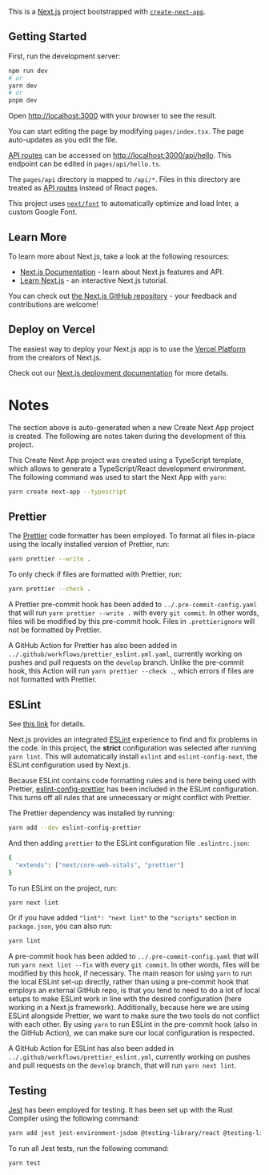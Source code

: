 This is a [Next.js](https://nextjs.org/) project bootstrapped with [`create-next-app`](https://github.com/vercel/next.js/tree/canary/packages/create-next-app).

## Getting Started

First, run the development server:

```bash
npm run dev
# or
yarn dev
# or
pnpm dev
```

Open [http://localhost:3000](http://localhost:3000) with your browser to see the result.

You can start editing the page by modifying `pages/index.tsx`. The page auto-updates as you edit the file.

[API routes](https://nextjs.org/docs/api-routes/introduction) can be accessed on [http://localhost:3000/api/hello](http://localhost:3000/api/hello). This endpoint can be edited in `pages/api/hello.ts`.

The `pages/api` directory is mapped to `/api/*`. Files in this directory are treated as [API routes](https://nextjs.org/docs/api-routes/introduction) instead of React pages.

This project uses [`next/font`](https://nextjs.org/docs/basic-features/font-optimization) to automatically optimize and load Inter, a custom Google Font.

## Learn More

To learn more about Next.js, take a look at the following resources:

- [Next.js Documentation](https://nextjs.org/docs) - learn about Next.js features and API.
- [Learn Next.js](https://nextjs.org/learn) - an interactive Next.js tutorial.

You can check out [the Next.js GitHub repository](https://github.com/vercel/next.js/) - your feedback and contributions are welcome!

## Deploy on Vercel

The easiest way to deploy your Next.js app is to use the [Vercel Platform](https://vercel.com/new?utm_medium=default-template&filter=next.js&utm_source=create-next-app&utm_campaign=create-next-app-readme) from the creators of Next.js.

Check out our [Next.js deployment documentation](https://nextjs.org/docs/deployment) for more details.

# Notes

The section above is auto-generated when a new Create Next App project is created.
The following are notes taken during the development of this project.

This Create Next App project was created using a TypeScript template, which allows to generate a TypeScript/React development environment.
The following command was used to start the Next App with `yarn`:

```bash
yarn create next-app --typescript
```

## Prettier

The [Prettier](https://prettier.io/docs/en/index.html) code formatter has been employed.
To format all files in-place using the locally installed version of Prettier, run:

```bash
yarn prettier --write .
```

To only check if files are formatted with Prettier, run:

```bash
yarn prettier --check .
```

A Prettier pre-commit hook has been added to `../.pre-commit-config.yaml` that will run `yarn prettier --write .` with every `git commit`.
In other words, files will be modified by this pre-commit hook.
Files in `.prettierignore` will not be formatted by Prettier.

A GitHub Action for Prettier has also been added in `../.github/workflows/prettier_eslint.yml.yaml`, currently working on pushes and pull requests on the `develop` branch.
Unlike the pre-commit hook, this Action will run `yarn prettier --check .`, which errors if files are not formatted with Prettier.

## ESLint

See [this link](https://nextjs.org/docs/basic-features/eslint) for details.

Next.js provides an integrated [ESLint](https://eslint.org/) experience to find and fix problems in the code.
In this project, the **strict** configuration was selected after running `yarn lint`.
This will automatically install `eslint` and `eslint-config-next`, the ESLint configuration used by Next.js.

Because ESLint contains code formatting rules and is here being used with Prettier, [eslint-config-prettier](https://github.com/prettier/eslint-config-prettier) has been included in the ESLint configuration.
This turns off all rules that are unnecessary or might conflict with Prettier.

The Prettier dependency was installed by running:

```bash
yarn add --dev eslint-config-prettier
```

And then adding `prettier` to the ESLint configuration file `.eslintrc.json`:

```bash
{
  "extends": ["next/core-web-vitals", "prettier"]
}
```

To run ESLint on the project, run:

```bash
yarn next lint
```

Or if you have added `"lint": "next lint"` to the `"scripts"` section in `package.json`, you can also run:

```bash
yarn lint
```

A pre-commit hook has been added to `../.pre-commit-config.yaml` that will run `yarn next lint --fix` with every `git commit`.
In other words, files will be modified by this hook, if necessary.
The main reason for using `yarn` to run the local ESLint set-up directly, rather than using a pre-commit hook that employs an external GitHub repo, is that you tend to need to do a lot of local setups to make ESLint work in line with the desired configuration (here working in a Next.js framework).
Additionally, because here we are using ESLint alongside Prettier, we want to make sure the two tools do not conflict with each other.
By using `yarn` to run ESLint in the pre-commit hook (also in the GitHub Action), we can make sure our local configuration is respected.

A GitHub Action for ESLint has also been added in `../.github/workflows/prettier_eslint.yml`, currently working on pushes and pull requests on the `develop` branch, that will run `yarn next lint`.

## Testing

[Jest](https://nextjs.org/docs/testing#jest-and-react-testing-library) has been employed for testing.
It has been set up with the Rust Compiler using the following command:

```bash
yarn add jest jest-environment-jsdom @testing-library/react @testing-library/jest-dom --dev
```

To run all Jest tests, run the following command:

```bash
yarn test
```
